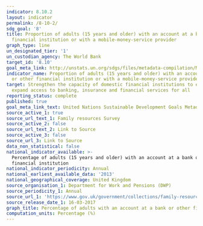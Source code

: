 ```yaml
---
indicator: 8.10.2
layout: indicator
permalink: /8-10-2/
sdg_goal: '8'
title: Proportion of adults (15 years and older) with an account at a bank or other
  financial institution or with a mobile-money-service provider
graph_type: line
un_designated_tier: '1'
un_custodian_agency: The World Bank
target_id: '8.10'
goal_meta_link: http://unstats.un.org/sdgs/files/metadata-compilation/Metadata-Goal-8.pdf
indicator_name: Proportion of adults (15 years and older) with an account at a bank
  or other financial institution or with a mobile-money-service provider
target: Strengthen the capacity of domestic financial institutions to encourage and
  expand access to banking, insurance and financial services for all
reporting_status: complete
published: true
goal_meta_link_text: United Nations Sustainable Development Goals Metadata (pdf 525kB)
source_active_1: true
source_url_text_1: Family resources Survey
source_active_2: false
source_url_text_2: Link to Source
source_active_3: false
source_url_3: Link to Source
data_non_statistical: false
national_indicator_available: >-
  Percentage of adults (15 years and older) with an account at a bank or other
  financial institution
national_indicator_periodicity: Annual
national_earliest_available_data: '2013'
national_geographical_coverage: United Kingdom
source_organisation_1: Department for Work and Pensions (DWP)
source_periodicity_1: Annual
source_url_1: 'https://www.gov.uk/government/collections/family-resources-survey--2'
source_release_date_1: 16-03-2017
graph_title: Percentage of adults with an account at a bank or other financial institution
computation_units: Percentage (%)
---
```

